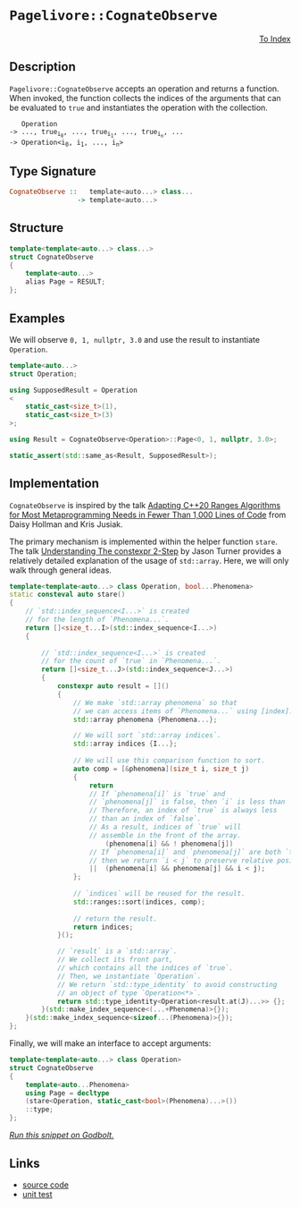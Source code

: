 <!-- Copyright 2024 Feng Mofan
SPDX-License-Identifier: Apache-2.0 -->

# `Pagelivore::CognateObserve`

<p style='text-align: right;'><a href="../../../index.md#list-examinations-1">To Index</a></p>

## Description

`Pagelivore::CognateObserve` accepts an operation and returns a function.
When invoked, the function collects the indices of the arguments that can be evaluated to `true` and instantiates the operation with the collection.

<pre><code>   Operation
-> ..., true<sub>i<sub>0</sub></sub>, ..., true<sub>i<sub>1</sub></sub>, ..., true<sub>i<sub>n</sub></sub>, ...
-> Operation&lt;i<sub>0</sub>, i<sub>1</sub>, ..., i<sub>n</sub>&gt;</code></pre>

## Type Signature

```Haskell
CognateObserve ::   template<auto...> class...
                 -> template<auto...>
```

## Structure

```C++
template<template<auto...> class...>
struct CognateObserve
{
    template<auto...>
    alias Page = RESULT;
};
```

## Examples

We will observe `0, 1, nullptr, 3.0` and use the result to instantiate `Operation`.

```C++
template<auto...>
struct Operation;

using SupposedResult = Operation
<
    static_cast<size_t>(1),
    static_cast<size_t>(3)
>;

using Result = CognateObserve<Operation>::Page<0, 1, nullptr, 3.0>;

static_assert(std::same_as<Result, SupposedResult>);
```

## Implementation

`CognateObserve` is inspired by the talk [Adapting C++20 Ranges Algorithms for Most Metaprogramming Needs in Fewer Than 1,000 Lines of Code](https://youtu.be/69PuizjrgBM?list=PLPqbaGB3rnNmIaWPvuu4U6LWt1XooNi-L) from Daisy Hollman and Kris Jusiak.

The primary mechanism is implemented within the helper function `stare`.
The talk [Understanding The constexpr 2-Step](https://youtu.be/_AefJX66io8?list=PLPqbaGB3rnNmIaWPvuu4U6LWt1XooNi-L) by Jason Turner provides a relatively detailed explanation of the usage of `std::array`. Here, we will only walk through general ideas.

```C++
template<template<auto...> class Operation, bool...Phenomena>
static consteval auto stare()
{
    // `std::index_sequence<I...>` is created
    // for the length of `Phenomena...`.
    return []<size_t...I>(std::index_sequence<I...>)
    {
        
        // `std::index_sequence<I...>` is created
        // for the count of `true` in `Phenomena...`.
        return []<size_t...J>(std::index_sequence<J...>)
        {
            constexpr auto result = []()
            {
                // We make `std::array phenomena` so that
                // we can access items of `Phenomena...` using [index].
                std::array phenomena {Phenomena...};

                // We will sort `std::array indices`.
                std::array indices {I...};
                
                // We will use this comparison function to sort.
                auto comp = [&phenomena](size_t i, size_t j)
                {
                    return
                    // If `phenomena[i]` is `true` and
                    // `phenomena[j]` is false, then `i` is less than `j`.
                    // Therefore, an index of `true` is always less
                    // than an index of `false`.
                    // As a result, indices of `true` will
                    // assemble in the front of the array.
                        (phenomena[i] && ! phenomena[j])
                    // If `phenomena[i]` and `phenomena[j]` are both `true`,
                    // then we return `i < j` to preserve relative positions.
                    ||  (phenomena[i] && phenomena[j] && i < j);
                };
                
                // `indices` will be reused for the result.
                std::ranges::sort(indices, comp);
                
                // return the result.
                return indices;
            }();

            // `result` is a `std::array`.
            // We collect its front part,
            // which contains all the indices of `true`.
            // Then, we instantiate `Operation`.
            // We return `std::type_identity` to avoid constructing
            // an object of type `Operation<*>`.
            return std::type_identity<Operation<result.at(J)...>> {};
        }(std::make_index_sequence<(...+Phenomena)>{});
    }(std::make_index_sequence<sizeof...(Phenomena)>{});
};
```

Finally, we will make an interface to accept arguments:

```C++
template<template<auto...> class Operation>
struct CognateObserve
{
    template<auto...Phenomena>
    using Page = decltype
    (stare<Operation, static_cast<bool>(Phenomena)...>())
    ::type;
};
```

[*Run this snippet on Godbolt.*](https://godbolt.org/#z:OYLghAFBqd5QCxAYwPYBMCmBRdBLAF1QCcAaPECAMzwBtMA7AQwFtMQByARg9KtQYEAysib0QXACx8BBAKoBnTAAUAHpwAMvAFYTStJg1DIApACYAQuYukl9ZATwDKjdAGFUtAK4sGIAMykrgAyeAyYAHI%2BAEaYxCAAbAAcpAAOqAqETgwe3r566ZmOAqHhUSyx8Qlctpj2xQxCBEzEBLk%2BfoF2mA7ZTS0EpZExcYkpCs2t7fk1EwND5ZWJXACUtqhexMjsHOb%2BYcjeWADUJv5uXo60hACeZ9gmGgCCewdHmKfnLcRMd/4Pz1eDEOXhOZzcYmAJEICBY90eLzM%2B2B70%2BbmQE3QWCo8MBzwImBYqQMBPBBKJJMw4KYl1QADoGfdjocmAoFMcAPKpOJMBqkY7RVCeBl05QIRioNjMXFPOaOZDMgQTTAANzExxpRGOc2ImAgKwRJgA7FZnsdzccAPSW04JDSYkAgMJYVQAfSUAEcvIxtuCAJIi%2BF2454dnIXW8zDoBEWq02/jEY4EcXHehGZPHVBUW0aMUSqVMQN2ukxi26gibBinACsVmrABFwZkAF6YV0EEV%2B%2B4QB1Ohgu92YL0%2BqnnAOM/4Gs0W42mp6x2OlhdxnO952YN2e73A0duccl/4mYOh5kRgnR6fL63HBNJlNoLyCTPZo8aAjEb2vkNV195hiSxhC0ZYslwXctKxrOtG3OFs2w7BkACluzXfsN0HYcd3BBDA0nUDFxNPDl0VBhlVUVJE01VBjl1BQvFoAhPnrSCTAbfVCOXWd2KI81rwAdQ%2BFgmAAaw%2BV9e2%2BX5jlScV/wLL8FCo5NeS47jrwAdw%2BUQqyYZBtjZY42AqOJ2SzHM/wA5giw0Y4vEyIxIPXVQWPrEtL24hdxOIH4bikmSLKYU4TXMgtAyNaC5xUoi%2BI%2BNS6FobUSAYsSCHQR0JJ8508D019XPndzl087zv3wPTAosfdjXCyKOLc/KeJtfjjli2h4tsj5kxPNAiRaUMBBvR9ej6rUFNaXK6oXSjFSJRjmLMBJpPzQDnJ7PBW3bEN%2BVg9btCnPLxvNTjav281wOIBhqvc68/RfO0FtkpbazwZyvxPV930/YNDAvPbjota9Xzu/yWIsbRnuPdkqDEJR%2BWTRgcye8HU0wfSlJ/O1QZAo7juvAAVcVdQTTB%2BUMYqN2fHN3qpRGxDU352XoNkLtUm1UY1KtHPJ19IdoJQcqZqKbVlDVqORuiCH5TLStMt6Pyp6zmtofmrxtVklAqehvzvD4qGIWRydhjUvN%2BMbfu4iBAbkx7nNOObzASY4wDAXzFulWtQYbXbTdjK6bo0C2HosJ6Gy/L6c3912QbB6yWg%2BQUMxlj6NFIJWF2vWGqw0kWKzO%2BG0WODHrK1cjkbiFUPl1Ek8DLqSMiyJUTa9wK3GNNxzXNvzLcD627bt537oj92mJ7uaQzznazjnU3KonlOU/%2Bu1JeRr8FYFcvMDa9AbxILWRdo%2BiG/23sfiMZHHRGggIEXhR%2BS61IDX8Sffrnm1TqrA2aLFg/xtf4qsqXh%2BLqVTYgAvEP1mY5g/vRF67IArJVSiAdKfMsapwappTw9QQwEAhrrJ8qQBjJ2Qd7G0akEBZQQMRZoYQYEtR3lfTmdpKZILAQLY4eNGD8kzlQ5ogg8CRhzFyHkDQmHjWilnCCcDHQEBuNyV0eAsA8KkV%2BLUTAVSoDkcRCYH5ehGAuteEmqBojaB6AxUyUjuT8O5D8IR5wcIPExsw5cP9exmLbHIxgjhFHnAEVY7I4JIEdl5BABCKxbFMk4mFGeyCgG9kEiJWRqFNxDm3L6c4EBAyWGCoBe%2BDwCJhXvo/A6YUewpUdLE1xCT0LJN3LBLMIoICZOYNk8J9Z8mGgiSAl4%2BJCTEkjGSbplJqS0lscyAw%2BlvG8l8YeZ4mivAOGOB4YAzACQcmiEoYgZc2kFKTP03pXwhkMgaUwGUsZbJhGAMcZQTBgCiX8ExLAhwXGgWKTHcE4y%2BTamaPKV0ogJjgkFJ4bshyQkTmwPqT2FpJHSNHBFdpEVniWgAFRIuRSi1FloESIuRaw5GWDjgovRfC1FRL8WGi6RSXZEJ9kHgBLKd6cy3mTLhU8U59khBeFSIUKMAAlUW9EZoMoEIac4oE5RZW%2BayAgTZVpwW7KsAhP1RXIHFb8mC0r2zdn8LteEHSEQsvOTyveSVbnzNQIsyMKy1kbK8ZYiZgr/iOkudc8ESdjg1GOAwOitBUjvn5P4OkGhtVMsVa6VWcQL69gUKwNsrJwQGrFvyNlHKMjct5ZK3CD8OBrFoJwasvA/AcC0KQVAnBm6WGsAlTY2wbb%2BB4KQAgmhM1rCEiAasRo6QJEkAATn8EaBISIuBcDMGYI0Rp9CcEkLwFgEgNBJ3zYW4tHBeAKBAEnetBbM2kDgLAGAiAQAbAIKkS45BKC3zoHECIUbOCqCSAkAAtB244wBdKuskHSMwvAoyEGhKlGo/BBAiDEOwKQMhBCKBUOoddpBdA1DUj8VInAeBZpzXmhtRbOAckuIekx2Zr13ofU%2BhUUg33HAgB4IkZ7Ex7FWLwNdWg1gQCQKe%2BgZAKAQCY6MYAUgzB8DoASYgy6IDRFQ9EMILQbgId4CJ5gxAbgrKMQ4CTpAupSgIByBgtBxOQawNELwwAIQtWXdwXgWBBJGHEFpvAupehl0M4WjcPRLg7FrWEAk2bIPXGiD8GTHgsCoffHgKdRnSBl2IIKJQ9ZCSGGANcIwDa1hUAMMABQAA1PAmA1ICPzbWv9whRDiGAzlsDahUPQf0FFlA1hrD6DwKs%2BAaxUDeuyIZ29mIzj1lMGWywZh50heIG45dkA1jdEGn4CArhph%2BBqCEMIwwjLxBqIUOuORPAdAKLXBoCwRjzdqPUPokw2grZmDt4xe35gzcWKMWY%2B2Jt6B1IMc7W2JBDY2FsIDSGOC5tIHO3gC7ji4fvZIR9z6iNmBI7gL9lH%2B0rBo3FtY4omBYHiPqUgzbJB%2Bu7UaSQGhJBmEkHaDQ1YEidrHRwCdpAp01vbVwZInakjU%2BrJILg1Zu0JC%2B6hhdS6V11ri5undDG92YaPax9jxAL1sE4C0FgKojS3oCiyeyXBO10i4P6j9%2BAiB9Z/SB3LgGJDSEK0oYrkHdDcdg0weDRn3ufe%2B2hjgGGD2XHJpL6XsuRlRddUrlX1lSOSlSBR6tZhofc/XfRxjvuKPHrY%2BH5jCDiBS5l/LzjnauBJxoPRYylAhOQak2JxTOeZNyeMYp5T7i1MadQ9p3T%2BmeaKZM1F8zhb8BWccDZ1D9nkCOcUy5uoqGPNeZuD5nYhb/OBdrSFsLmAIumei2cnnCWrkpbSxl7kWXeA5YA/l/XsgisQcLSbsrsWOtWEsNV2rg2i2NaVJwFrKU2tH%2BsN1n7vX%2Bt1eOyNlw/YbtTf7Jtuba2ijZBf5pDrbZC/5LCzB1AnYCD9BTCHaTZv4NAwH3ZlCPZXYDBAF3ZgGXbPaVpvYk7W7s6cCGzx6u6J4e7K7%2Bpg7q7bxUZB60aNqkDw6I6UDvZk4U5K7VhcD%2BCSC9pGjVj%2BAaD%2BBzQaCs424c62Bc70H0Z85ID7pYaR4i5i47CS4PosAKAqgKgqiK50iUgTBq4Q5yJ6Dr55ZAZb6gaG6746ABCkBm4W6Ib4EoaQYLr25YZO5x6qHqGaHaG6EMQ%2B7kbMbVqaow4h6bph7%2BFxAKHR6jAaEcquhaGdqug%2BEhruH668YZ6CbCaiYyZ55ZGyaGJF5BYl6CBl6aaN6YA6Z6ZiA15BZ15mZD7GaWYnat6Qbt6d5Bbd5uaFp95iaD5%2BZ9aj68Dj7JpT716z4hHz5JapbpaZaKbGG64Fbb4WElbWEGCH6VYn4eYDbI4NYNCGaWgOj35dY9ZxCa6nzn7DYNAf7uBwF6DTYoF/4LYgECBAGLYbYPYPEIGnawF5DwEXFfHIGzbgG2DXY3FoGtBYHzY4GvZPYOFs5OFEEqGA5qEaHHDxE6GRgTBUEQ7VrUbB50Zw6YAI6jDI5uZsEgBmBJB0g3qdp9rVgaB07VicFdrSBiGcCc6rqw4o4gA450j%2BB0l9o9rJBJAjpmA1Bub%2BCOHzpsl4kMFubvpwlSmLoykrBrAhaZDOCSBAA)

## Links

- [source code](../../../../conceptrodon/descend/pagelivore/cognate_observe.hpp)
- [unit test](../../../../tests/unit/metafunctions/pagelivore/cognate_observe.test.hpp)
